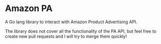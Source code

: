 # Amazon PA

A Go lang library to interact with Amazon Product Advertising API.

The library does not cover all the functionality of the PA API, but feel free to create new pull requests and I will try to merge them quickly!
